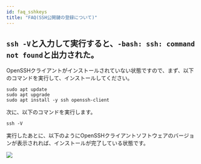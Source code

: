 ```yaml
---
id: faq_sshkeys
title: "FAQ(SSH公開鍵の登録について)"
---
```


## `ssh -V`と入力して実行すると、`-bash: ssh: command not found`と出力された。

OpenSSHクライアントがインストールされていない状態ですので、まず、以下のコマンドを実行して、インストールしてください。

```
sudo apt update
sudo apt upgrade
sudo apt install -y ssh openssh-client
```

次に、以下のコマンドを実行します。
```
ssh -V
```

実行したあとに、以下のようにOpenSSHクライアントソフトウェアのバージョンが表示されれば、インストールが完了している状態です。

![](/img/ssh_keys/mac/ssh_mac_11.png)


